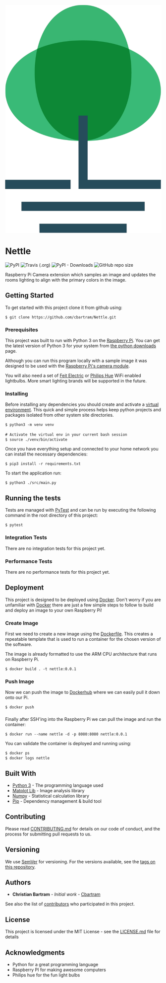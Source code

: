 ![logo](https://github.com/cbartram/Nettle/blob/master/resources/images/logo.png)

# Nettle

![PyPI](https://img.shields.io/pypi/v/Nettle)
![Travis (.org)](https://img.shields.io/travis/cbartram/Nettle)
![PyPI - Downloads](https://img.shields.io/pypi/dm/Nettle)
![GitHub repo size](https://img.shields.io/github/repo-size/cbartram/Nettle)

Raspberry Pi Camera extension which samples an image and updates the rooms lighting to align with the primary 
colors in the image.

## Getting Started

To get started with this project clone it from github using:

```shell script
$ git clone https://github.com/cbartram/Nettle.git
```

### Prerequisites

This project was built to run with Python 3 on the [Raspberry Pi](https://www.raspberrypi.org/). 
You can get the latest version of Python 3 for your system from [the python downloads](https://www.python.org/downloads/) page.

Although you can run this program locally with a sample image it was designed to be used with the [Raspberry Pi's camera module](https://www.raspberrypi.org/products/camera-module-v2/).

You will also need a set of [Feit Electric](https://www.feit.com/product-category/bulbs/smart-wifi-light-bulb/) or [Philips Hue](https://www2.meethue.com/en-us/bulbs) WiFi enabled lightbulbs.
More smart lighting brands will be supported in the future. 

### Installing

Before installing any dependencies you should create and activate a [virtual environment](https://docs.python.org/3/library/venv.html). This quick
and simple process helps keep python projects and packages isolated from other system site directories.

```shell script
$ python3 -m venv venv

# Activate the virtual env in your current bash session
$ source ./venv/bin/activate
``` 

Once you have everything setup and connected to your home network you can install the necessary dependencies:

```shell script
$ pip3 install -r requirements.txt
```

To start the application run:

```shell script
$ python3 ./src/main.py
```

## Running the tests

Tests are managed with [PyTest](https://docs.pytest.org/en/latest/) and can be run by executing the following
command in the root directory of this project:

```shell script
$ pytest
```

### Integration Tests

There are no integration tests for this project yet.

### Performance Tests

There are no performance tests for this project yet.

## Deployment

This project is designed to be deployed using [Docker](https://docker.com). Don't worry if you are unfamiliar with [Docker](https://docker.com) there
are just a few simple steps to follow to build and deploy an image to your own Raspberry Pi!

### Create Image

First we need to create a new image using the [Dockerfile](https://github.com/cbartram/Nettle/blob/master/Dockerfile). This creates a repeatable template
that is used to run a container for the chosen version of the software. 

The image is already formatted to use the ARM CPU architecture that runs on Raspberry Pi.

```shell script
$ docker build . -t nettle:0.0.1
```

### Push Image

Now we can push the image to [Dockerhub](https://hub.docker.com) where we can easily pull it down onto our Pi.

```shell script
$ docker push 
```

###

Finally after SSH'ing into the Raspberry Pi we can pull the image and run the container:

```shell script
$ docker run --name nettle -d -p 8080:8080 nettle:0.0.1
```

You can validate the container is deployed and running using:

```shell script
$ docker ps
$ docker logs nettle
```
## Built With

* [Python 3](http://www.dropwizard.io/1.0.2/docs/) - The programming language used
* [Matplot Lib](https://maven.apache.org/) - Image analysis library
* [Numpy](https://rometools.github.io/rome/) - Statistical calculation library
* [Pip](https://rometools.github.io/rome/) - Dependency management & build tool

## Contributing

Please read [CONTRIBUTING.md](https://gist.github.com/cbartram/b24679402957c63ec426) for details on our code of conduct, and the process for submitting pull requests to us.

## Versioning

We use [SemVer](http://semver.org/) for versioning. For the versions available, see the [tags on this repository](https://github.com/cbartram/Nettle/tags). 

## Authors

* **Christian Bartram** - *Initial work* - [Cbartram](https://github.com/cbartram)

See also the list of [contributors](https://github.com/Nettle/contributors) who participated in this project.

## License

This project is licensed under the MIT License - see the [LICENSE.md](LICENSE.md) file for details

## Acknowledgments

* Python for a great programming language
* Raspberry PI for making awesome computers
* Philips hue for the fun light bulbs
